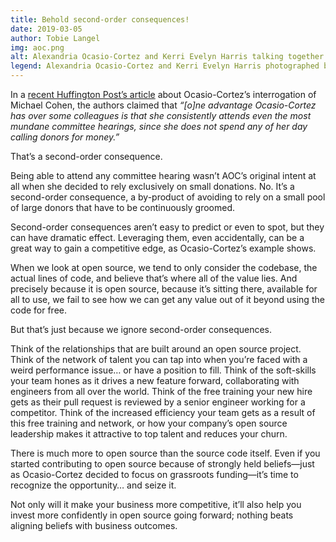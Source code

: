 ```yaml
---
title: Behold second-order consequences!
date: 2019-03-05
author: Tobie Langel
img: aoc.png
alt: Alexandria Ocasio-Cortez and Kerri Evelyn Harris talking together outside in a street during the 2018 general election.
legend: Alexandria Ocasio-Cortez and Kerri Evelyn Harris photographed by Corey Torpie ([CC BY 2.0](https://creativecommons.org/licenses/by/2.0))
---
```


In a [recent Huffington Post’s article][huffpost-article] about Ocasio-Cortez’s interrogation of Michael Cohen,
the authors claimed that
_“[o]ne advantage Ocasio-Cortez has over some colleagues is that she consistently attends even the most mundane committee hearings,
since she does not spend any of her day calling donors for money.”_

That’s a second-order consequence.

Being able to attend any committee hearing wasn’t AOC’s original intent at all when she decided to rely exclusively on small donations.
No.
It’s a second-order consequence, a by-product of avoiding to rely on a small pool of large donors that have to be continuously groomed.

Second-order consequences aren’t easy to predict or even to spot,
but they can have dramatic effect.
Leveraging them, even accidentally, can be a great way to gain a competitive edge,
as Ocasio-Cortez’s example shows.

When we look at open source, we tend to only consider the codebase,
the actual lines of code, and believe that’s where all of the value lies.
And precisely because it is open source,
because it’s sitting there, available for all to use,
we fail to see how we can get any value out of it beyond using the code for free.

But that’s just because we ignore second-order consequences.

Think of the relationships that are built around an open source project.
Think of the network of talent you can tap into when you’re faced with a weird performance issue… or have a position to fill.
Think of the soft-skills your team hones as it drives a new feature forward, collaborating with engineers from all over the world.
Think of the free training your new hire gets as their pull request is reviewed by a senior engineer working for a competitor.
Think of the increased efficiency your team gets as a result of this free training and network,
or how your company’s open source leadership makes it attractive to top talent and reduces your churn.

There is much more to open source than the source code itself.
Even if you started contributing to open source
because of strongly held beliefs—just as Ocasio-Cortez decided to focus on grassroots funding—it’s time to recognize the opportunity…
and seize it.

Not only will it make your business more competitive,
it’ll also help you invest more confidently in open source going forward;
nothing beats aligning beliefs with business outcomes.

[huffpost-article]: https://www.huffpost.com/entry/alexandria-ocasio-cortez-mastered-michael-cohen-testimony-preparation-staff_n_5c78605ee4b0de0c3fbf4eb9